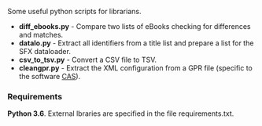 Some useful python scripts for librarians.

- **diff_ebooks.py** - Compare two lists of eBooks checking for differences and matches.
- **datalo.py** - Extract all identifiers from a title list and prepare a list for the SFX dataloader.
- **csv_to_tsv.py** - Convert a CSV file to TSV.
- **cleangpr.py** - Extract the XML configuration from a GPR file (specific to the software [CAS](http://www.cas-crm.com/)).

### Requirements
**Python 3.6**.
External lbraries are specified in the file requirements.txt.